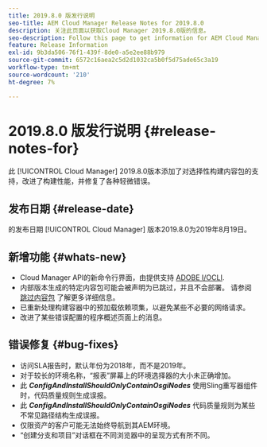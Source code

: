 ```yaml
---
title: 2019.8.0 版发行说明
seo-title: AEM Cloud Manager Release Notes for 2019.8.0
description: 关注此页面以获取Cloud Manager 2019.8.0版的信息。
seo-description: Follow this page to get information for AEM Cloud Manager Release 2019.8.0.
feature: Release Information
exl-id: 9b3da506-76f1-439f-8de0-a5e2ee88b979
source-git-commit: 6572c16aea2c5d2d1032ca5b0f5d75ade65c3a19
workflow-type: tm+mt
source-wordcount: '210'
ht-degree: 7%

---
```


# 2019.8.0 版发行说明 {#release-notes-for}

此 [!UICONTROL Cloud Manager] 2019.8.0版本添加了对选择性构建内容包的支持，改进了构建性能，并修复了各种轻微错误。

## 发布日期 {#release-date}

的发布日期 [!UICONTROL Cloud Manager] 版本2019.8.0为2019年8月19日。

## 新增功能 {#whats-new}

* Cloud Manager API的新命令行界面，由提供支持 [ADOBE I/OCLI](https://github.com/adobe/aio-cli-plugin-cloudmanager).
* 内部版本生成的特定内容包可能会被声明为已跳过，并且不会部署。 请参阅 [跳过内容包](/help/getting-started/project-setup.md#skipping-content-packages) 了解更多详细信息。
* 已重新处理构建容器中的预加载依赖项集，以避免某些不必要的网络请求。
* 改进了某些错误配置的程序概述页面上的消息。

## 错误修复 {#bug-fixes}

* 访问SLA报告时，默认年份为2018年，而不是2019年。
* 对于较长的环境名称，“报表”屏幕上的环境选择器的大小未正确增加。
* 此 ***ConfigAndInstallShouldOnlyContainOsgiNodes*** 使用Sling重写器组件时，代码质量规则生成误报。
* 此 ***ConfigAndInstallShouldOnlyContainOsgiNodes*** 代码质量规则为某些不常见路径结构生成误报。
* 仅限资产的客户可能无法始终导航到其AEM环境。
* “创建分支和项目”对话框在不同浏览器中的呈现方式有所不同。
